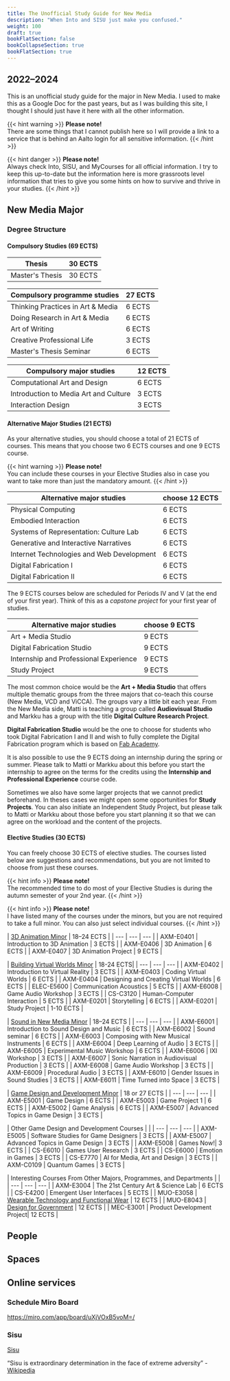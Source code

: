 ```yaml
---
title: The Unofficial Study Guide for New Media
description: "When Into and SISU just make you confused."
weight: 100
draft: true
bookFlatSection: false
bookCollapseSection: true
bookFlatSection: true
---
```


## 2022–2024

This is an unofficial study guide for the major in New Media. I used to make this as a Google Doc for the past years, but as I was building this site, I thought I should just have it here with all the other information.

{{< hint warning >}}
**Please note!**  
There are some things that I cannot publish here so I will provide a link to a service that is behind an Aalto login for all sensitive information.
{{< /hint >}}

{{< hint danger >}}
**Please note!**  
Always check Into, SISU, and MyCourses for all official information. I try to keep this up-to-date but the information here is more grassroots level information that tries to give you some hints on how to survive and thrive in your studies.
{{< /hint >}}

## New Media Major

### Degree Structure

#### Compulsory Studies (69 ECTS)

<div class="calendar">

| Thesis | 30 ECTS |
| --- | --- |
| Master's Thesis | 30 ECTS |

</div>

<div class="calendar">

| Compulsory programme studies | 27 ECTS |
| --- | --- |
| Thinking Practices in Art & Media | 6 ECTS |
| Doing Research in Art & Media | 6 ECTS |
| Art of Writing | 6 ECTS |
| Creative Professional Life | 3 ECTS |
| Master's Thesis Seminar | 6 ECTS |

</div>

<div class="calendar">

| Compulsory major studies | 12 ECTS |
| --- | --- |
| Computational Art and Design | 6 ECTS |
| Introduction to Media Art and Culture | 3 ECTS |
| Interaction Design | 3 ECTS |

</div>

#### Alternative Major Studies (21 ECTS)

As your alternative studies, you should choose a total of 21 ECTS of courses. This means that you choose two 6 ECTS courses and one 9 ECTS course.

{{< hint warning >}}
**Please note!**  
You can include these courses in your Elective Studies also in case you want to take more than just the mandatory amount.
{{< /hint >}}

<div class="calendar">

| Alternative major studies | choose 12 ECTS |
| --- | --- |
| Physical Computing | 6 ECTS |
| Embodied Interaction| 6 ECTS |
| Systems of Representation: Culture Lab | 6 ECTS |
| Generative and Interactive Narratives | 6 ECTS |
| Internet Technologies and Web Development | 6 ECTS |
| Digital Fabrication I | 6 ECTS |
| Digital Fabrication II | 6 ECTS |

</div>

The 9 ECTS courses below are scheduled for Periods IV and V (at the end of your first year). Think of this as a *capstone project* for your first year of studies. 

<div class="calendar">

| Alternative major studies | choose 9 ECTS |
| --- | --- |
| Art + Media Studio | 9 ECTS |
| Digital Fabrication Studio | 9 ECTS |
| Internship and Professional Experience| 9 ECTS |
| Study Project | 9 ECTS |

</div>

The most common choice would be the **Art + Media Studio** that offers multiple thematic groups from the three majors that co-teach this course (New Media, VCD and ViCCA). The groups vary a little bit each year. From the New Media side, Matti is teaching a group called **Audiovisual Studio** and Markku has a group with the title **Digital Culture Research Project**.

**Digital Fabrication Studio** would be the one to choose for students who took Digital Fabrication I and II and wish to fully complete the Digital Fabrication program which is based on [Fab Academy](https://fabacademy.org/).

It is also possible to use the 9 ECTS doing an internship during the spring or summer. Please talk to Matti or Markku about this before you start the internship to agree on the terms for the credits using the **Internship and Professional Experience** course code.

Sometimes we also have some larger projects that we cannot predict beforehand. In theses cases we might open some opportunities for **Study Projects**. You can also initiate an Independent Study Project, but please talk to Matti or Markku about those before you start planning it so that we can agree on the workload and the content of the projects.

#### Elective Studies (30 ECTS)

You can freely choose 30 ECTS of elective studies. The courses listed below are suggestions and recommendations, but you are not limited to choose from just these courses.

{{< hint info >}}
**Please note!**  
The recommended time to do most of your Elective Studies is during the autumn semester of your 2nd year.
{{< /hint >}}

{{< hint info >}}
**Please note!**  
I have listed many of the courses under the minors, but you are not required to take a full minor. You can also just select individual courses.
{{< /hint >}}

<div class="calendar">

| [3D Animation Minor](https://into.aalto.fi/pages/viewpage.action?pageId=62653806) | 18–24 ECTS |
| --- | --- |  --- |
| AXM-E0401 | Introduction to 3D Animation | 3  ECTS |
| AXM-E0406 | 3D Animation  | 6 ECTS |
| AXM-E0407 | 3D Animation Project | 9 ECTS |

</div>

<div class="calendar">

| [Building Virtual Worlds Minor](https://into.aalto.fi/pages/viewpage.action?pageId=53681460) | 18-24 ECTS|
| --- | --- |  --- |
| AXM-E0402 | Introduction to Virtual Reality | 3  ECTS |
| AXM-E0403 | Coding Virtual Worlds | 6 ECTS |
| AXM-E0404 | Designing and Creating Virtual Worlds | 6 ECTS |
| ELEC-E5600 | Communication Acoustics | 5 ECTS |
| AXM-E6008 | Game Audio Workshop | 3 ECTS |
| CS-C3120 | Human-Computer Interaction | 5 ECTS |
| AXM-E0201 | Storytelling | 6 ECTS |
| AXM-E0201 | Study Project | 1-10 ECTS |

</div>

<div class="calendar">

| [Sound in New Media Minor](https://into.aalto.fi/pages/viewpage.action?pageId=53681583) | 18–24 ECTS |
| --- | --- |  --- |
| AXM-E6001 | Introduction to Sound Design and Music | 6  ECTS |
| AXM-E6002 | Sound seminar | 6 ECTS |
| AXM-E6003 | Composing with New Musical Instruments | 6 ECTS |
| AXM-E6004 | Deep Learning of Audio | 3 ECTS |
| AXM-E6005 | Experimental Music Workshop | 6 ECTS |
| AXM-E6006 | IXI Workshop | 3 ECTS |
| AXM-E6007 | Sonic Narration in Audiovisual Production | 3 ECTS |
| AXM-E6008 | Game Audio Workshop | 3 ECTS |
| AXM-E6009 | Procedural Audio | 3 ECTS |
| AXM-E6010 | Gender Issues in Sound Studies | 3 ECTS |
| AXM-E6011 | Time Turned into Space | 3 ECTS |

</div>

<div class="calendar">

| [Game Design and Development Minor](https://into.aalto.fi/pages/viewpage.action?pageId=53681498) | 18 or 27 ECTS |
| --- | --- |  --- |
| AXM-E5001 | Game Design | 6  ECTS |
| AXM-E5003 | Game Project 1 | 6 ECTS |
| AXM-E5002 | Game Analysis | 6 ECTS |
| AXM-E5007 | Advanced Topics in Game Design | 3 ECTS |

</div>

<div class="calendar">

| Other Game Design and Development Courses | |
| --- | --- |  --- |
| AXM-E5005 | Software Studies for Game Designers | 3  ECTS |
| AXM-E5007 | Advanced Topics in Game Design | 3 ECTS |
| AXM-E5008 | Games Now!| 3 ECTS |
| CS-E6010 | Games User Research | 3 ECTS |
| CS-E6000 | Emotion in Games | 3 ECTS |
| CS-E7770 | AI for Media, Art and Design | 3 ECTS |
| AXM-C0109 | Quantum Games  | 3 ECTS |


</div>

<div class="calendar">

| Interesting Courses From Other Majors, Programmes, and Departments | |
| --- | --- |  --- |
| AXM-E3004 | The 21st Century Art & Science Lab | 6 ECTS |
| CS-E4200 | Emergent User Interfaces | 5 ECTS |
| MUO-E3058 | [Wearable Technology and Functional Wear](https://sisu.aalto.fi/student/courseunit/aalto-CU-1150932548-20220801/brochure) | 12 ECTS |
| MUO-E8043 | [Design for Government](https://sisu.aalto.fi/student/courseunit/aalto-CU-1150932307-20220801/brochure) | 12 ECTS |
| MEC-E3001 | Product Development Project| 12 ECTS |



</div>


## People

## Spaces

## Online services

### Schedule Miro Board

https://miro.com/app/board/uXjVOxB5voM=/

### Sisu

[Sisu](https://sisu.aalto.fi/)

“Sisu is extraordinary determination in the face of extreme adversity” - [Wikipedia](https://en.wikipedia.org/wiki/Sisu)

